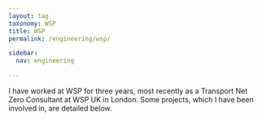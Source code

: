 ```yaml
---
layout: tag
taxonomy: WSP
title: WSP
permalink: /engineering/wsp/

sidebar:
  nav: engineering

---
```


I have worked at WSP for three years, most recently as a Transport Net Zero Consultant at WSP UK in London.
Some projects, which I have been involved in, are detailed below.